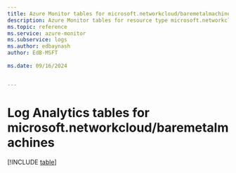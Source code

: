 ```yaml
---
title: Azure Monitor tables for microsoft.networkcloud/baremetalmachines
description: Azure Monitor tables for resource type microsoft.networkcloud/baremetalmachines
ms.topic: reference
ms.service: azure-monitor
ms.subservice: logs
ms.author: edbaynash
author: EdB-MSFT
   
ms.date: 09/16/2024


---
```


# Log Analytics tables for microsoft.networkcloud/baremetalmachines  

[!INCLUDE [table](~/reusable-content/ce-skilling/azure/includes/azure-monitor/reference/tables/microsoft-networkcloud_baremetalmachines-include.md)]

